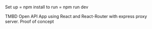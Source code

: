 Set up =  npm install
to run = npm run dev

TMBD Open API App using React and React-Router with express proxy server. Proof of concept